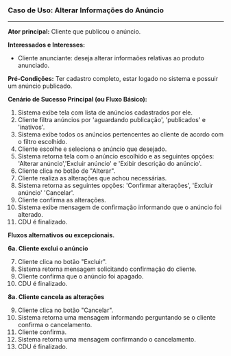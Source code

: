 ### Caso de Uso: Alterar Informações do Anúncio
---
**Ator principal:** Cliente que publicou o anúncio.

**Interessados e Interesses:**
- Cliente anunciante: deseja alterar informaões relativas ao produto anunciado.

**Pré-Condições:** Ter cadastro completo, estar logado no sistema e possuir um anúncio publicado.

**Cenário de Sucesso Principal (ou Fluxo Básico):**
1. Sistema exibe tela com lista de anúncios cadastrados por ele.
2. Cliente filtra anúncios por 'aguardando publicação', 'publicados' e 'inativos'.
3. Sistema exibe todos os anúncios pertencentes ao cliente de acordo com o filtro escolhido.
4. Cliente escolhe e seleciona o anúncio que desejado.
5. Sistema retorna tela com o anúncio escolhido e as seguintes opções: 'Alterar anúncio','Excluir anúncio' e 'Exibir descrição do anúncio'.
6. Cliente clica no botão de "Alterar".
7. Cliente realiza as alterações que achou necessárias.
8. Sistema retorna as seguintes opções: 'Confirmar alterações', 'Excluir anúncio' 'Cancelar'.
9. Cliente confirma as alterações.
10. Sistema exibe mensagem de confirmação informando que o anúncio foi alterado.
11. CDU é finalizado.

**Fluxos alternativos ou excepcionais.**

**6a. Cliente exclui o anúncio**

7. Cliente clica no botão "Excluir".
8. Sistema retorna mensagem solicitando confirmação do cliente.
9. Cliente confirma que o anúncio foi apagado.
10. CDU é finalizado.

**8a. Cliente cancela as alterações**

9. Cliente clica no botão "Cancelar".
10. Sistema retorna uma mensagem informando perguntando se o cliente confirma o cancelamento.
11. Cliente confirma.
12. Sistema retorna uma mensagem confirmando o cancelamento.
13. CDU é finalizado.